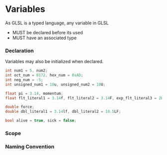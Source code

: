# Variables

As GLSL is a typed language, any variable in GLSL 

* MUST be declared before its used
* MUST have an associated type

### Declaration

Variables may also be initialized when declared.

```GLSL
int num1 = 5, num2;
int oct_num = 0172, hex_num = 0xAD;
int neg_num = -5;
int unsigned_num1 = 10u, unsigned_num2 = 10U;

float pi = 3.14, momentum;
float flt_literal1 = 3.14f, flt_literal2 = 3.14F, exp_flt_literal3 = 2E-5;

double force;
double dbl_literal1 = 3.14lf, dbl_literal2 = 10.5LF; 

bool alive = true, sick = false;
```

### Scope

### Naming Convention

